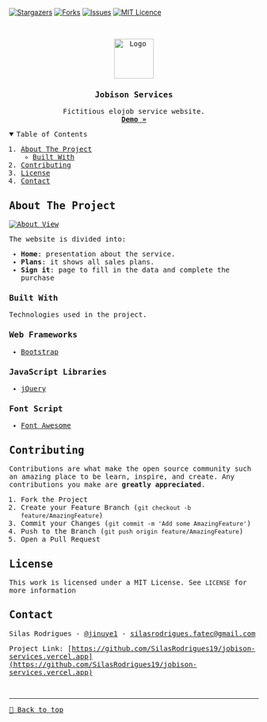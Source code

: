 [![Stargazers][stars-shield]][stars-url]
[![Forks][forks-shield]][forks-url]
[![Issues][issues-shield]][issues-url]
[![MIT Licence][license-shield]][license-url]


<!-- PROJECT LOGO -->
<br />
<samp>
<p align="center">
  <a href="https://jobison-services.vercel.app">
    <img src="http://bit.ly/2SIgaxB" alt="Logo" width="80" height="80">
  </a>

  <h3 align="center">Jobison Services</h3>

  <p align="center">
    Fictitious elojob service website.
    <br />
    <a href="https://jobison-services.vercel.app"><strong>Demo »</strong></a>
    <br />
  </p>
</p>



<!-- TABLE OF CONTENTS -->
<details open="open">
  <summary>Table of Contents</summary>
  <ol>
    <li>
      <a href="#about-the-project">About The Project</a>
      <ul>
        <li><a href="#built-with">Built With</a></li>
      </ul>
    </li>
    <li><a href="#contributing">Contributing</a></li>
    <li><a href="#license">License</a></li>
    <li><a href="#contact">Contact</a></li>
  </ol>
</details>



<!-- ABOUT THE PROJECT -->
## About The Project

[![About View][About View]](https://github.com/SilasRodrigues19/jobison-services.vercel.app)



The website is divided into:
* **Home**: presentation about the service.
* **Plans**: it shows all sales plans.
* **Sign it**: page to fill in the data and complete the purchase

### Built With

Technologies used in the project.

### Web Frameworks
* [Bootstrap](https://getbootstrap.com)

### JavaScript Libraries
* [jQuery](https://jquery.com)

### Font Script
* [Font Awesome](https://fontawesome.com)



<!-- CONTRIBUTING -->
## Contributing

Contributions are what make the open source community such an amazing place to be learn, inspire, and create. Any contributions you make are **greatly appreciated**.

1. Fork the Project
2. Create your Feature Branch (`git checkout -b feature/AmazingFeature`)
3. Commit your Changes (`git commit -m 'Add some AmazingFeature'`)
4. Push to the Branch (`git push origin feature/AmazingFeature`)
5. Open a Pull Request


<!-- LICENSE -->
## License

This work is licensed under a MIT License. See `LICENSE` for more information


<!-- CONTACT -->
## Contact

Silas Rodrigues - [@jinuye1](https://twitter.com/jinuye1) - silasrodrigues.fatec@gmail.com

Project Link: [https://github.com/SilasRodrigues19/jobison-services.vercel.app](https://github.com/SilasRodrigues19/jobison-services.vercel.app)

   
   <!-- MARKDOWN LINKS & IMAGES -->
<!-- https://www.markdownguide.org/basic-syntax/#reference-style-links -->
[contributors-shield]: https://img.shields.io/github/contributors/SilasRodrigues19/jobison-services.vercel.app.svg?style=for-the-badge
[contributors-url]: https://github.com/SilasRodrigues19/jobison-services.vercel.app/graphs/contributors
[forks-shield]: https://img.shields.io/github/forks/SilasRodrigues19/jobison-services.vercel.app.svg?style=for-the-badge
[forks-url]: https://github.com/SilasRodrigues19/jobison-services.vercel.app/network/members
[stars-shield]: https://img.shields.io/github/stars/SilasRodrigues19/jobison-services.vercel.app.svg?style=for-the-badge
[stars-url]: https://github.com/SilasRodrigues19/jobison-services.vercel.app/stargazers
[issues-shield]: https://img.shields.io/github/issues/SilasRodrigues19/jobison-services.vercel.app.svg?style=for-the-badge
[issues-url]: https://github.com/SilasRodrigues19/jobison-services.vercel.app/issues
[license-shield]: https://img.shields.io/github/license/SilasRodrigues19/jobison-services.vercel.app.svg?style=for-the-badge
[license-url]: https://github.com/SilasRodrigues19/jobison-services.vercel.app/blob/master/LICENSE
[About View]: https://github.com/SilasRodrigues19/jobison-services.vercel.app/blob/master/img/preview.gif

<br><hr>
[🔼 Back to top](#Jobison-Services)

